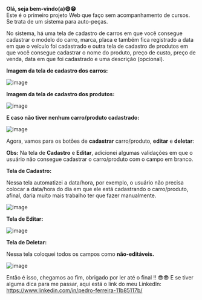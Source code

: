 <strong>Olá, seja bem-vindo(a):smile::grin:</strong><br>
Este é o primeiro projeto Web que faço sem acompanhamento de cursos. Se trata de um sistema para auto-peças.

No sistema, há uma tela de cadastro de carros em que você consegue cadastrar o modelo do carro, marca, placa e também fica registrado a data em que o veículo foi cadastrado e outra tela de cadastro de produtos em que você consegue cadastrar o nome do produto, preço de custo, preço de venda, data em que foi cadastrado e uma descrição (opcional).

<strong>Imagem da tela de cadastro dos carros:</strong>

![image](https://user-images.githubusercontent.com/64095373/142713701-c3429bfc-164e-4048-9661-20b6771744a3.png)


<strong>Imagem da tela de cadastro dos produtos:</strong>

![image](https://user-images.githubusercontent.com/64095373/142713816-03902b9a-9b19-47d5-b0e9-a41995384c18.png)

<strong>E caso não tiver nenhum carro/produto cadastrado:</strong>

![image](https://user-images.githubusercontent.com/64095373/142713838-3f3039fc-a0b1-46ad-bbe3-e61dfa364792.png)

Agora, vamos para os botões de <strong>cadastrar</strong> carro/produto, <strong>editar</strong> e <strong>deletar</strong>:

<strong>Obs:</strong> Na tela de <strong>Cadastro</strong> e <strong>Editar</strong>, adicionei algumas validações em que o usuário não consegue cadastrar o carro/produto com o campo em branco. 

<strong>Tela de Cadastro:</strong>

Nessa tela automatizei a data/hora, por exemplo, o usuário não precisa colocar a data/hora do dia em que ele está cadastrando o carro/produto, afinal, daria muito mais trabalho ter que fazer manualmente.

![image](https://user-images.githubusercontent.com/64095373/142713869-f5b49090-a339-4680-b450-9cc27df80bab.png)

<strong>Tela de Editar:</strong>

![image](https://user-images.githubusercontent.com/64095373/142713915-e6bb4bcb-3b29-430c-a137-6fab18f2e0e8.png)

<strong>Tela de Deletar:</strong>

Nessa tela coloquei todos os campos como <strong>não-editáveis.</strong>

![image](https://user-images.githubusercontent.com/64095373/142713939-39db6160-c67e-4de5-ac46-0f2f52a677dc.png)

Então é isso, chegamos ao fim, obrigado por ler até o final !! :sunglasses::sunglasses: E se tiver alguma dica para me passar, aqui está o link do meu LinkedIn: https://www.linkedin.com/in/pedro-ferreira-11b85117b/
